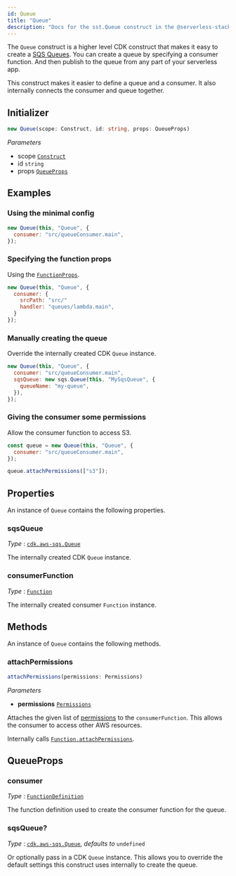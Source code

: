 ```yaml
---
id: Queue
title: "Queue"
description: "Docs for the sst.Queue construct in the @serverless-stack/resources package. This construct creates an SQS queue."
---
```


The `Queue` construct is a higher level CDK construct that makes it easy to create a [SQS Queues](https://aws.amazon.com/sqs/). You can create a queue by specifying a consumer function. And then publish to the queue from any part of your serverless app.

This construct makes it easier to define a queue and a consumer. It also internally connects the consumer and queue together.

## Initializer

```ts
new Queue(scope: Construct, id: string, props: QueueProps)
```

_Parameters_

- scope [`Construct`](https://docs.aws.amazon.com/cdk/api/latest/docs/constructs.Construct.html)
- id `string`
- props [`QueueProps`](#queueprops)

## Examples

### Using the minimal config

```js
new Queue(this, "Queue", {
  consumer: "src/queueConsumer.main",
});
```

### Specifying the function props

Using the [`FunctionProps`](Function.md#functionprops).

```js
new Queue(this, "Queue", {
  consumer: {
    srcPath: "src/"
    handler: "queues/lambda.main",
  }
});
```

### Manually creating the queue

Override the internally created CDK `Queue` instance.

```js
new Queue(this, "Queue", {
  consumer: "src/queueConsumer.main",
  sqsQueue: new sqs.Queue(this, "MySqsQueue", {
    queueName: "my-queue",
  }),
});
```

### Giving the consumer some permissions

Allow the consumer function to access S3.

```js {5}
const queue = new Queue(this, "Queue", {
  consumer: "src/queueConsumer.main",
});

queue.attachPermissions(["s3"]);
```

## Properties

An instance of `Queue` contains the following properties.

### sqsQueue

_Type_ : [`cdk.aws-sqs.Queue`](https://docs.aws.amazon.com/cdk/api/latest/docs/@aws-cdk_aws-sqs.Queue.html)

The internally created CDK `Queue` instance.

### consumerFunction

_Type_ : [`Function`](Function.md)

The internally created consumer `Function` instance.

## Methods

An instance of `Queue` contains the following methods.

### attachPermissions

```ts
attachPermissions(permissions: Permissions)
```

_Parameters_

- **permissions** [`Permissions`](../util/Permissions.md#permissions)

Attaches the given list of [permissions](../util/Permissions.md#permissions) to the `consumerFunction`. This allows the consumer to access other AWS resources.

Internally calls [`Function.attachPermissions`](Function.md#attachpermissions).

## QueueProps

### consumer

_Type_ : [`FunctionDefinition`](Function.md#functiondefinition)

The function definition used to create the consumer function for the queue.

### sqsQueue?

_Type_ : [`cdk.aws-sqs.Queue`](https://docs.aws.amazon.com/cdk/api/latest/docs/@aws-cdk_aws-sqs.Queue.html), _defaults to_ `undefined`

Or optionally pass in a CDK `Queue` instance. This allows you to override the default settings this construct uses internally to create the queue.
